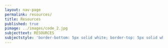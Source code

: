 ```yaml
---
layout: nav-page
permalink: resources/
title: Resources
published: true
pimage: ../images/code_2.jpg
subjecttext: RESOURCES
subjectstyle: 'border-bottom: 5px solid white; border-top: 5px solid white;'
---
```

